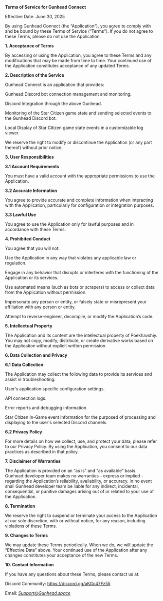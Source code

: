 ﻿**Terms of Service for Gunhead Connect**

Effective Date: June 30, 2025

By using Gunhead Connect (the “Application”), you agree to comply with and be bound by these Terms of Service (“Terms”). If you do not agree to these Terms, please do not use the Application.

**1. Acceptance of Terms**

By accessing or using the Application, you agree to these Terms and any modifications that may be made from time to time. Your continued use of the Application constitutes acceptance of any updated Terms.

**2. Description of the Service**

Gunhead Connect is an application that provides:

Gunhead Discord bot connection management and monitoring.

Discord Integration through the above Gunhead.

Monitoring of the Star Citizen game state and sending selected events to the Gunhead Discord bot.

Local Display of Star Citizen game state events in a customizable log viewer.

We reserve the right to modify or discontinue the Application (or any part thereof) without prior notice.

**3. User Responsibilities**

**3.1 Account Requirements**

You must have a valid account with the appropriate permissions to use the Application.

**3.2 Accurate Information**

You agree to provide accurate and complete information when interacting with the Application, particularly for configuration or integration purposes.

**3.3 Lawful Use**

You agree to use the Application only for lawful purposes and in accordance with these Terms.

**4. Prohibited Conduct**

You agree that you will not:

Use the Application in any way that violates any applicable law or regulation.

Engage in any behavior that disrupts or interferes with the functioning of the Application or its services.

Use automated means (such as bots or scrapers) to access or collect data from the Application without permission.

Impersonate any person or entity, or falsely state or misrepresent your affiliation with any person or entity.

Attempt to reverse-engineer, decompile, or modify the Application’s code.

**5. Intellectual Property**

The Application and its content are the intellectual property of Poekhavshiy. You may not copy, modify, distribute, or create derivative works based on the Application without explicit written permission.

**6. Data Collection and Privacy**

**6.1 Data Collection**

The Application may collect the following data to provide its services and assist in troubleshooting:

User's application specific configuration settings.

API connection logs.

Error reports and debugging information.

Star Citizen In-Game event information for the purposed of processing and displaying to the user's selected Discord channels.

**6.2 Privacy Policy**

For more details on how we collect, use, and protect your data, please refer to our Privacy Policy. By using the Application, you consent to our data practices as described in that policy.

**7. Disclaimer of Warranties**

The Application is provided on an “as is” and “as available” basis. Gunhead developer team makes no warranties - express or implied -regarding the Application’s reliability, availability, or accuracy. In no event shall Gunhead developer team be liable for any indirect, incidental, consequential, or punitive damages arising out of or related to your use of the Application.

**8. Termination**

We reserve the right to suspend or terminate your access to the Application at our sole discretion, with or without notice, for any reason, including violations of these Terms.

**9. Changes to Terms**

We may update these Terms periodically. When we do, we will update the “Effective Date” above. Your continued use of the Application after any changes constitutes your acceptance of the new Terms.

**10. Contact Information**

If you have any questions about these Terms, please contact us at:

Discord Community:  <https://discord.gg/aKGc47Fz55>

Email: *Support@Gunhead.space*
